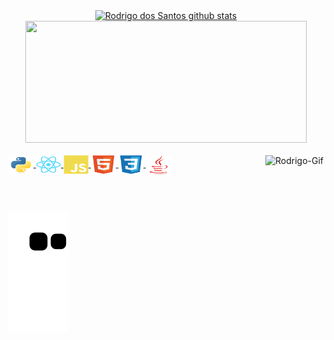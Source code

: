 <div align="center">
  <a href="https://github.com/RodrigodSantos">
  <img width="500px" height="195px" src="https://github-readme-stats.vercel.app/api?username=RodrigodSantos&show_icons=true&count_private=true&hide_border=true&title_color=009092&icon_color=00c6c7&text_color=c4ffff&bg_color=171f25" alt="Rodrigo dos Santos github stats" /> 
  <img width="450px" height="195px" src="https://github-readme-stats.vercel.app/api/top-langs/?username=RodrigodSantos&layout=compact&hide_border=true&title_color=009092&text_color=c4ffff&bg_color=171f25" />
</div>
  
<div style="display: inline_block"><br>
  
  <img align="center" alt="Rodrigo-Python" height="30" width="40" src="https://raw.githubusercontent.com/devicons/devicon/master/icons/python/python-original.svg">
  <img align="center" alt="Rodrigo-React" height="30" width="40" src="https://raw.githubusercontent.com/devicons/devicon/master/icons/react/react-original.svg">
  <img align="center" alt="Rodrigo-Js" height="30" width="40" src="https://raw.githubusercontent.com/devicons/devicon/master/icons/javascript/javascript-plain.svg">
  <img align="center" alt="Rodrigo-HTML" height="30" width="40" src="https://raw.githubusercontent.com/devicons/devicon/master/icons/html5/html5-original.svg">
  <img align="center" alt="Rodrigo-CSS" height="30" width="40" src="https://raw.githubusercontent.com/devicons/devicon/master/icons/css3/css3-original.svg">
  <img align="center" alt="Rodrigo-Java" height="30" width="40" src="https://raw.githubusercontent.com/devicons/devicon/master/icons/java/java-plain.svg">
  <img align="right" alt="Rodrigo-Gif" height="150" width="" src="https://cdn.discordapp.com/attachments/576084553148530689/1040598768887795732/Wtpp.gif">
  
</div>
  
  ##
<br>
<div> 

 ![snake gif](https://github.com/RodrigodSantos/RodrigodSantos/blob/output/github-contribution-grid-snake.svg)

</div>
